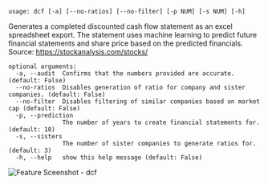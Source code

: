```text
usage: dcf [-a] [--no-ratios] [--no-filter] [-p NUM] [-s NUM] [-h]
```

Generates a completed discounted cash flow statement as an excel spreadsheet export. The statement uses machine learning to predict future financial statements and share price based on the predicted financials. Source: https://stockanalysis.com/stocks/

```
optional arguments:
  -a, --audit  Confirms that the numbers provided are accurate. (default: False)
  --no-ratios  Disables generation of ratio for company and sister companies. (default: False)
  --no-filter  Disables filtering of similar companies based on market cap (default: False)
  -p, --prediction
               The number of years to create financial statements for. (default: 10)
  -s, --sisters
               The number of sister companies to generate ratios for. (default: 3)
  -h, --help   show this help message (default: False)
```
<img size="1400" alt="Feature Sceenshot - dcf" src="https://user-images.githubusercontent.com/85772166/141364660-48ac7da9-129a-452f-baf7-8ced1c2b6031.png">

